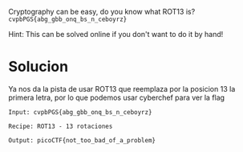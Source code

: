 Cryptography can be easy, do you know what ROT13 is? `cvpbPGS{abg_gbb_onq_bs_n_ceboyrz}`

Hint:
	This can be solved online if you don't want to do it by hand!

# Solucion
Ya nos da la pista de usar ROT13 que reemplaza por la posicion 13 la primera letra, por lo que podemos usar cyberchef para ver la flag
```
Input: cvpbPGS{abg_gbb_onq_bs_n_ceboyrz}

Recipe: ROT13 - 13 rotaciones

Output: picoCTF{not_too_bad_of_a_problem}
```